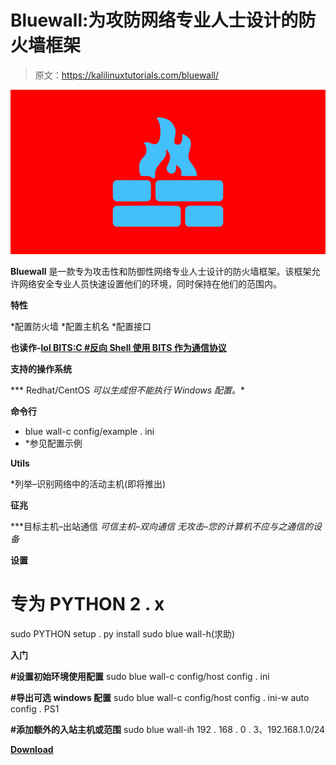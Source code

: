 # Bluewall:为攻防网络专业人士设计的防火墙框架

> 原文：<https://kalilinuxtutorials.com/bluewall/>

[![Bluewall : Firewall Framework Designed For Offensive & Defensive Cyber Professionals](img//7f593a31991650b39e5560c7ec2a5b7f.png "Bluewall : Firewall Framework Designed For Offensive & Defensive Cyber Professionals")](https://1.bp.blogspot.com/-3Ss9MxGXgTk/XidJaQJZaMI/AAAAAAAAEgo/glcciHCW1aAUET2Zd4NblBEd-5k8N5gnACLcBGAsYHQ/s1600/Bluewall%25281%2529.png)

**Bluewall** 是一款专为攻击性和防御性网络专业人士设计的防火墙框架。该框架允许网络安全专业人员快速设置他们的环境，同时保持在他们的范围内。

**特性**

*配置防火墙
*配置主机名
*配置接口

**也读作-[lol BITS:C #反向 Shell 使用 BITS 作为通信协议](https://kalilinuxtutorials.com/lolbits-reverse-shell-using-bits-communication-protocol/)**

**支持的操作系统**

*** Redhat/CentOS
*可以生成但不能执行 Windows 配置。**

**命令行**

* blue wall-c config/example . ini
* *参见配置示例

**Utils**

*列举–识别网络中的活动主机(即将推出)

**征兆**

***目标主机–出站通信
*可信主机–双向通信
*无攻击–您的计算机不应与之通信的设备**

**设置**

# **专为 PYTHON 2 . x**
sudo PYTHON setup . py install
sudo blue wall-h(求助)

**入门**

**#设置初始环境使用配置**
sudo blue wall-c config/host config . ini

**#导出可选 windows 配置**
sudo blue wall-c config/host config . ini-w auto config . PS1

**#添加额外的入站主机或范围**
sudo blue wall-ih 192 . 168 . 0 . 3、192.168.1.0/24

[**Download**](https://github.com/austin-taylor/bluewall)
